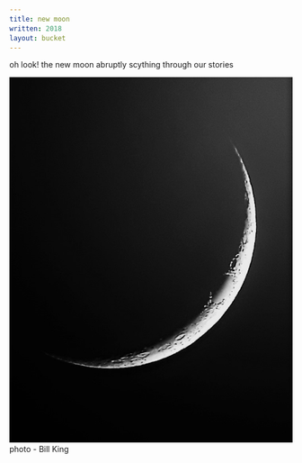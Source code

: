 ```yaml
---
title: new moon 
written: 2018
layout: bucket
---
```


<div class="poem">
oh look!  
the new moon  
abruptly scything  
through our stories
</div>

!["new moon - Bill King"](/assets/images/bucket/newMoon.jpg "new moon by Bill King")  
photo - Bill King
